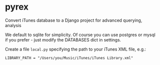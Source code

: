 # pyrex
Convert iTunes database to a Django project for advanced querying, analysis

We default to sqlite for simplicity. Of course you can use postgres or mysql if you prefer  - just modify the DATABASES dict in settings.

Create a file `local.py` specifying the path to your iTunes XML file, e.g.:

`LIBRARY_PATH = "/Users/you/Music/iTunes/iTunes Library.xml"`
